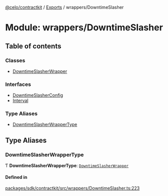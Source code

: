 [@celo/contractkit](../README.md) / [Exports](../modules.md) / wrappers/DowntimeSlasher

# Module: wrappers/DowntimeSlasher

## Table of contents

### Classes

- [DowntimeSlasherWrapper](../classes/wrappers_DowntimeSlasher.DowntimeSlasherWrapper.md)

### Interfaces

- [DowntimeSlasherConfig](../interfaces/wrappers_DowntimeSlasher.DowntimeSlasherConfig.md)
- [Interval](../interfaces/wrappers_DowntimeSlasher.Interval.md)

### Type Aliases

- [DowntimeSlasherWrapperType](wrappers_DowntimeSlasher.md#downtimeslasherwrappertype)

## Type Aliases

### DowntimeSlasherWrapperType

Ƭ **DowntimeSlasherWrapperType**: [`DowntimeSlasherWrapper`](../classes/wrappers_DowntimeSlasher.DowntimeSlasherWrapper.md)

#### Defined in

[packages/sdk/contractkit/src/wrappers/DowntimeSlasher.ts:223](https://github.com/celo-org/developer-tooling/blob/master/packages/sdk/contractkit/src/wrappers/DowntimeSlasher.ts#L223)

